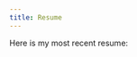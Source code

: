 ```yaml
---
title: Resume
---
```

Here is my most recent resume:
<object>
    <embed src="https://drive.google.com/viewerng/viewer?embedded=true&url=https://nufsty2.github.io/CurrentResume.pdf" width="100%" height="500px" />
</object>